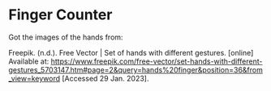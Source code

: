 # Finger Counter

Got the images of the hands from:

Freepik. (n.d.). Free Vector | Set of hands with different gestures. [online] Available at: https://www.freepik.com/free-vector/set-hands-with-different-gestures_5703147.htm#page=2&query=hands%20finger&position=36&from_view=keyword [Accessed 29 Jan. 2023].

‌